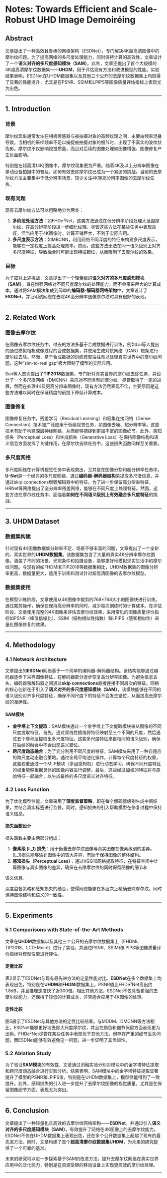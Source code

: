 # Notes: Towards Efficient and Scale-Robust UHD Image Demoiréing

## Abstract
文章提出了一种高效且鲁棒的网络架构（ESDNet），专门解决4K超高清图像中的摩尔纹问题。为了提高网络的多尺度处理能力，同时保持计算的高效性，文章设计了一个**语义对齐的多尺度感知模块（SAM）**。此外，文章还提出了首个大规模的4K超高清摩尔纹数据集——**UHDM**，用于评估现有方法和改进模型的性能。实验结果表明，ESDNet在UHDM数据集以及其他三个公开的去摩尔纹数据集上均取得了显著的性能提升，尤其是在PSNR、SSIM和LPIPS等图像质量评估指标上表现尤为出色。

---

## 1. Introduction

### 背景
摩尔纹现象通常发生在相机传感器与被拍摄对象的高频纹理之间，主要由频率混叠导致。当相机的采样频率不足以捕捉被拍摄对象的细节时，出现了不真实的波纹状伪影。摩尔纹不仅影响视觉质量，而且对后续的图像处理如图像增强、图像修复产生负面影响。

特别是在超高清(4K)图像中，摩尔纹现象更为严重。随着4K及以上分辨率图像在移动设备拍摄中的普及，如何有效去除摩尔纹已成为一个紧迫的挑战。当前的去摩尔纹方法主要集中于低分辨率场景，较少关注4K等高分辨率图像的去摩尔纹任务。

### 现有问题
现有去摩尔纹方法可以粗略地分为两类：
1. **多阶段处理方法**：如FHDe²Net，这类方法通过在低分辨率阶段处理大范围摩尔纹，在高分辨率阶段进一步细化纹理。尽管这些方法在某些任务中表现良好，但当应用于4K图像时，计算开销巨大，不利于实际应用。
2. **多尺度表示方法**：如MBCNN，利用网络不同深度的特征来构建多尺度表示，能够在一定程度上提高处理效率。然而，这些方法无法在同一语义级别上对齐多尺度特征，导致融合时可能出现特征错位，从而限制了去摩尔纹的效果。

### 目标
为了应对上述挑战，文章提出了一个轻量级的**语义对齐的多尺度感知模块（SAM）**，旨在增强网络对不同尺度摩尔纹的处理能力，而不会带来巨大的计算成本。通过将SAM模块集成到简单的**编码器-解码器网络架构**中，文章设计了**ESDNet**，并证明该网络在去除4K高分辨率图像摩尔纹时具有很好的表现。

---

## 2. Related Work

### 图像去摩尔纹
在图像去摩尔纹任务中，过去的方法多基于合成数据进行训练，例如Liu等人提出的通过模拟相机成像过程的合成数据集，并使用生成对抗网络（GAN）框架进行摩尔纹去除。然而，基于合成数据的训练模型往往难以处理真实世界中的摩尔纹问题，这种“sim-to-real gap”极大限制了模型的实际应用。

Sun等人首次提出了**TIP2018**数据集，专门针对真实世界的摩尔纹去除任务，并设计了一个多尺度网络（DMCNN）来应对不同类型的摩尔纹。尽管取得了一定的进展，然而在处理4K及更高分辨率图像时，现有方法仍然表现不佳，主要原因是这些方法难以同时在保证精度的前提下降低计算成本。

### 图像修复
图像修复任务中，残差学习（Residual Learning）和密集连接网络（Dense Connection）技术被广泛应用于低级视觉任务，如图像去噪、超分辨率等。这些技术有助于构建深层神经网络，从而能够捕捉到更加丰富的图像细节。此外，感知损失（Perceptual Loss）和生成损失（Generative Loss）在保持图像结构和语义信息方面发挥了关键作用，在摩尔纹去除任务中，这些损失函数同样至关重要。

### 多尺度网络
多尺度网络在计算机视觉任务中表现突出，尤其是在图像分割和超分辨率任务中。**U-Net**是一个经典的多尺度网络，通过**编码器-解码器结构**来提取多尺度信息，并通过skip connections增强解码器中的特征。为了进一步保留高分辨率特征，HRNet等网络提出了全分辨率残差网络，能够在不同尺度上处理特征。然而，这些方法在摩尔纹任务中，面临着**如何在不同语义级别上有效融合多尺度特征**的挑战。

---

## 3. UHDM Dataset

### 数据集构建
针对现有4K图像数据集分辨率不足、场景不够丰富的问题，文章提出了一个全新的、真实世界的**UHDM数据集**。该数据集包含了大量的真实4K分辨率摩尔纹图像，涵盖了不同的场景、光照条件和拍摄设备，能够更好地模拟现实生活中的摩尔纹问题。与现有的如FHDMi和TIP2018等数据集相比，UHDM数据集的图像分辨率更高，数据量更大，适用于训练和测试针对超高清图像的去摩尔纹模型。

### 数据集使用
在模型训练阶段，文章使用从4K图像中裁剪的768×768大小的图像块进行训练。通过裁剪操作，确保在保持高分辨率的同时，减少每次训练时的计算成本。在评估阶段，文章使用完整的4K图像来评估去摩尔纹效果，采用常见的图像质量评价指标如PSNR（峰值信噪比）、SSIM（结构相似性指数）和LPIPS（感知相似性）来量化图像修复的效果。

---

## 4. Methodology

### 4.1 Network Architecture
文章提出的**ESDNet**网络基于一个简单的编码器-解码器结构。该结构能够通过编码器逐步下采样图像特征，在解码器部分逐步恢复高分辨率图像。为避免信息丢失，编码器和解码器之间通过**skip connections**直接连接不同层次的特征。网络的核心创新在于引入了**语义对齐的多尺度感知模块（SAM）**，该模块能够在不同的语义级别对齐多尺度特征，确保不同尺度下的特征不会发生错位，从而提高去摩尔纹的准确性。

#### SAM模块
- **金字塔上下文提取**：SAM模块通过一个金字塔上下文提取模块来从图像的不同尺度提取特征。首先，通过双线性插值将特征映射至三个不同的尺度，然后通过五个卷积层提取出多尺度特征。这些多尺度特征来自相同的语义级别，确保在后续的融合中不会出现语义错位。
- **跨尺度动态融合**：为了充分利用不同尺度的特征，SAM模块采用了一种自适应的跨尺度动态融合策略。通过全局平均池化操作，计算每个尺度特征的权重，这些权重通过一个MLP模块（多层感知机）进行动态学习，确保不同尺度特征的权重能够根据具体的图像内容进行调整。最后，这些经过加权的特征将与原始特征一起融合，以生成最终的多尺度语义对齐特征。

### 4.2 Loss Function
为了优化模型性能，文章采用了**深度监督策略**，即在每个解码器级别生成中间结果，并结合真实标签进行监督。同时，感知损失的引入帮助模型在修复过程中保持语义信息。

#### 损失函数设计
损失函数主要由两部分组成：
1. **像素级 \(L_1\) 损失**：用于衡量去摩尔纹图像与真实图像在像素级别的差异。\(L_1\)损失能够惩罚图像中的较大差异，有助于保持图像的整体结构。
2. **感知损失（Perceptual Loss）**：通过VGG16网络提取特征，在特征空间中计算图像与真实图像的差异，确保在去除摩尔纹的同时保留图像的细节和

语义信息。

深度监督策略和感知损失的结合，使得网络能够在多层次上精确去除摩尔纹，同时保持图像结构和语义的一致性。

---

## 5. Experiments

### 5.1 Comparisons with State-of-the-Art Methods
文章在**UHDM**数据集以及其他三个公开的去摩尔纹数据集上（FHDMi、TIP2018、LCD-Moiré）进行了实验，并通过PSNR、SSIM和LPIPS等图像质量评价指标对模型性能进行评估。

#### 定量比较
表2显示了ESDNet与现有最先进方法的定量性能对比。**ESDNet**在多个数据集上均表现出色，特别是在**UHDM**和**FHDMi**数据集上，PSNR值比FHDe²Net高出约1.8dB，并且推理速度快了近300倍。相比其他方法，ESDNet不仅具备更强的去摩尔纹能力，还保持了较低的计算成本，非常适合应用于4K图像的处理。

#### 定性比较
图5展示了ESDNet与其他方法的定性比较结果。与MDDM、DMCNN等方法相比，ESDNet能够更好地去除大尺度摩尔纹，并且在颜色和细节保留方面表现更为出色。FHDe²Net尽管在某些任务中表现优于其他方法，但存在严重的细节丢失问题，而ESDNet能够有效避免这一问题，进一步证明了其优越性。

### 5.2 Ablation Study
为了验证**SAM模块**的有效性，文章通过消融实验分别对模块中的金字塔特征提取和跨尺度动态融合进行实验分析。结果表明，SAM模块中的金字塔特征提取显著提升了模型的PSNR和LPIPS值，特别是在UHDM数据集上，模型性能得到了一致提升。此外，感知损失的引入进一步提升了去摩尔纹图像的视觉质量，尤其是在保留图像细节方面，表现尤为突出。

---

## 6. Conclusion
文章提出了一种轻量化且高效的去摩尔纹网络架构——**ESDNet**，并通过引入**语义对齐的多尺度感知模块（SAM）**，有效提升了网络在4K图像上的去摩尔纹能力。ESDNet不仅在UHDM数据集上表现出色，还在多个公开数据集上超越了现有的最先进方法。同时，文章构建了首个**超高清摩尔纹数据集UHDM**，为未来的研究提供了一个可靠的基准。

未来的研究可以进一步探索基于SAM的改进方法，提升去摩尔纹网络在真实世界应用中的泛化能力，特别是在资源受限的移动设备上实现更高效的摩尔纹处理。

---